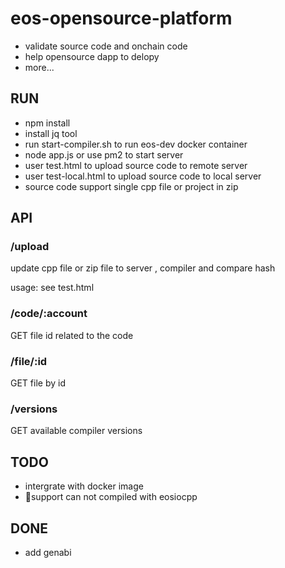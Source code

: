 # eos-opensource-platform
- validate source code and onchain code
- help opensource dapp to delopy
- more...

## RUN

- npm install
- install jq tool
- run start-compiler.sh to run eos-dev docker container
- node app.js or use pm2 to start server
- user test.html to upload source code to remote server
- user test-local.html to upload source code to local server
- source code support single cpp file or project in zip

## API

### /upload

update cpp file or zip file to server , compiler and compare hash

usage: see test.html

### /code/:account

GET file id related to the code

### /file/:id

GET file by id

### /versions

GET available compiler versions


## TODO
- intergrate with docker image
- support can not compiled with eosiocpp

## DONE
- add genabi
